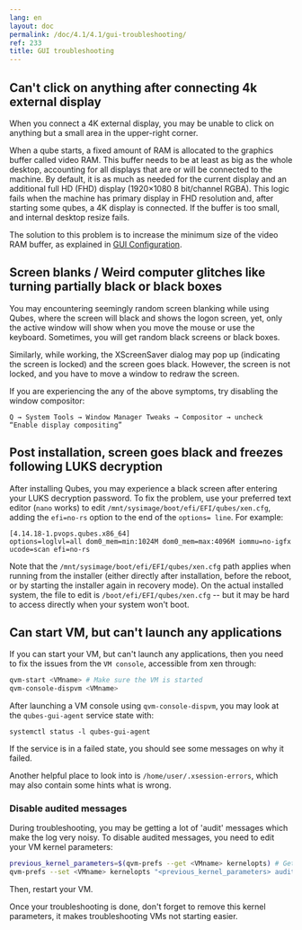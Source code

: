 ```yaml
---
lang: en
layout: doc
permalink: /doc/4.1/4.1/gui-troubleshooting/
ref: 233
title: GUI troubleshooting
---
```


## Can't click on anything after connecting 4k external display

When you connect a 4K external display, you may be unable to click on anything but a small area in the upper-right corner.

When a qube starts, a fixed amount of RAM is allocated to the graphics buffer called video RAM.
This buffer needs to be at least as big as the whole desktop, accounting for all displays that are or will be connected to the machine.
By default, it is as much as needed for the current display and an additional full HD (FHD) display (1920×1080 8 bit/channel RGBA).
This logic fails when the machine has primary display in FHD resolution and, after starting some qubes, a 4K display is connected.
If the buffer is too small, and internal desktop resize fails.

The solution to this problem is to increase the minimum size of the video RAM buffer, as explained in [GUI Configuration](/doc/gui-configuration/#video-ram-adjustment-for-high-resolution-displays).

## Screen blanks / Weird computer glitches like turning partially black or black boxes

You may encountering seemingly random screen blanking while using Qubes, where the screen will black and shows the logon screen, yet, only the active window will show when you move the mouse or use the keyboard. Sometimes, you will get random black screens or black boxes.

Similarly, while working, the XScreenSaver dialog may pop up (indicating the screen is locked) and the screen goes black. However, the screen is not locked, and you have to move a window to redraw the screen.

If you are experiencing the any of the above symptoms, try disabling the window compositor:

`
    Q → System Tools → Window Manager Tweaks → Compositor → uncheck “Enable display compositing”
`

## Post installation, screen goes black and freezes following LUKS decryption

After installing Qubes, you may experience a black screen after entering your LUKS decryption password.
To fix the problem, use your preferred text editor (`nano` works) to edit `/mnt/sysimage/boot/efi/EFI/qubes/xen.cfg`, adding the `efi=no-rs` option to the end of the `options= line`. For example:

~~~
[4.14.18-1.pvops.qubes.x86_64]
options=loglvl=all dom0_mem=min:1024M dom0_mem=max:4096M iommu=no-igfx ucode=scan efi=no-rs
~~~

Note that the `/mnt/sysimage/boot/efi/EFI/qubes/xen.cfg` path applies when running from the installer (either directly after installation, before the reboot, or by starting the installer again in recovery mode). On the actual installed system, the file to edit is `/boot/efi/EFI/qubes/xen.cfg` -- but it may be hard to access directly when your system won't boot.

## Can start VM, but can't launch any applications

If you can start your VM, but can't launch any applications, then you need to fix the issues from the `VM console`, accessible from xen through:

```sh
qvm-start <VMname> # Make sure the VM is started
qvm-console-dispvm <VMname>
```

After launching a VM console using `qvm-console-dispvm`, you may look at the `qubes-gui-agent` service state with:

~~~
systemctl status -l qubes-gui-agent
~~~

If the service is in a failed state, you should see some messages on why it failed.

Another helpful place to look into is `/home/user/.xsession-errors`, which may also contain some hints what is wrong.

### Disable audited messages

During troubleshooting, you may be getting a lot of 'audit' messages which make the log very noisy.
To disable audited messages, you need to edit your VM kernel parameters:

```sh
previous_kernel_parameters=$(qvm-prefs --get <VMname> kernelopts) # Get current kernel parameters
qvm-prefs --set <VMname> kernelopts "<previous_kernel_parameters> audit=0"
```

Then, restart your VM.

Once your troubleshooting is done, don't forget to remove this kernel parameters, it makes troubleshooting VMs not starting easier.
